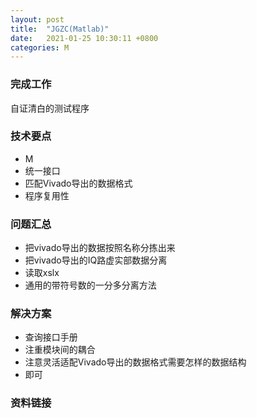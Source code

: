 ```yaml
---
layout: post
title:  "JGZC(Matlab)"
date:   2021-01-25 10:30:11 +0800
categories: M
---
```


### 完成工作

自证清白的测试程序

### 技术要点

- M
- 统一接口
- 匹配Vivado导出的数据格式
- 程序复用性

### 问题汇总

- 把vivado导出的数据按照名称分拣出来
- 把vivado导出的IQ路虚实部数据分离
- 读取xslx
- 通用的带符号数的一分多分离方法

### 解决方案

- 查询接口手册
- 注重模块间的耦合
- 注意灵活适配Vivado导出的数据格式需要怎样的数据结构
- 即可

### 资料链接